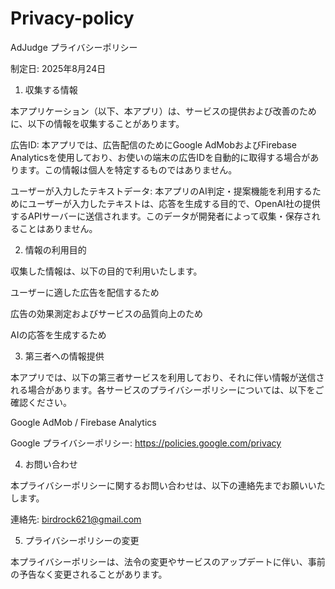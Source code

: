 # Privacy-policy

AdJudge プライバシーポリシー

制定日: 2025年8月24日

1. 収集する情報

本アプリケーション（以下、本アプリ）は、サービスの提供および改善のために、以下の情報を収集することがあります。

広告ID:
本アプリでは、広告配信のためにGoogle AdMobおよびFirebase Analyticsを使用しており、お使いの端末の広告IDを自動的に取得する場合があります。この情報は個人を特定するものではありません。

ユーザーが入力したテキストデータ:
本アプリのAI判定・提案機能を利用するためにユーザーが入力したテキストは、応答を生成する目的で、OpenAI社の提供するAPIサーバーに送信されます。このデータが開発者によって収集・保存されることはありません。

2. 情報の利用目的

収集した情報は、以下の目的で利用いたします。

ユーザーに適した広告を配信するため

広告の効果測定およびサービスの品質向上のため

AIの応答を生成するため

3. 第三者への情報提供

本アプリでは、以下の第三者サービスを利用しており、それに伴い情報が送信される場合があります。各サービスのプライバシーポリシーについては、以下をご確認ください。

Google AdMob / Firebase Analytics

Google プライバシーポリシー: https://policies.google.com/privacy

4. お問い合わせ

本プライバシーポリシーに関するお問い合わせは、以下の連絡先までお願いいたします。

連絡先: birdrock621@gmail.com

5. プライバシーポリシーの変更

本プライバシーポリシーは、法令の変更やサービスのアップデートに伴い、事前の予告なく変更されることがあります。
